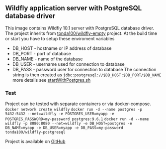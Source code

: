 ## Wildfly application server with PostgreSQL database driver

This image contains Wildfly 10.1 server with PostgreSQL database driver. The project inherits from [tonda100/wildfly-empty](https://github.com/tonda100/wildfly-empty) project. At the build time or start you have to setup these enviroment variables
* DB_HOST - hostname or IP address of database
* DB_PORT - port of database
* DB_NAME - name of the database
* DB_USER - username used for connection to database
* DB_PASS - password user for connection to database
The connection string is then created as `jdbc:postgresql://$DB_HOST:$DB_PORT/$DB_NAME` more details see [startWithPostgres.sh](https://github.com/tonda100/wildfly-postgresql/blob/master/startWithPostgres.sh)

### Test
Project can be tested with separate containers or via docker-compose.
`docker network create wildfly`
`docker run -d --name postgres -p 5432:5432 --net=wildfly -e POSTGRES_USER=myapp -e POSTGRES_PASSWORD=my-password postgres:9.6.1`
`docker run -d --name wildfly -p 8080:8080 --net=wildfly -e DB_HOST=postgres -e DB_NAME=myapp -e DB_USER=myapp -e DB_PASS=my-password tonda100/wildfly-postgresql`

Project is available on [GitHub](https://github.com/tonda100/wildfly-postgresql)